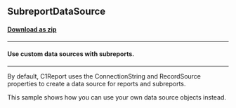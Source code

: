 ## SubreportDataSource
#### [Download as zip](https://minhaskamal.github.io/DownGit/#/home?url=https://github.com/GrapeCity/ComponentOne-WinForms-Samples/tree/master/NetFramework\Reports\C1Report\Cs\SubReportDataSource)
____
#### Use custom data sources with subreports.
____
By default, C1Report uses the ConnectionString and RecordSource properties to create a data source for reports and subreports. 

This sample shows how you can use your own data source objects instead. 